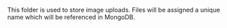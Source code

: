 This folder is used to store image uploads. Files will be assigned a unique name which will be referenced in MongoDB.